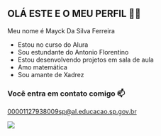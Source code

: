 ## OLÁ ESTE E O MEU PERFIL 👷‍♂️

Meu nome é Mayck Da Silva Ferreira

- Estou no curso do Alura
- Sou estundante do Antonio Florentino
- Estou desenvolvendo projetos em sala de aula
- Amo matemática
- Sou amante de Xadrez

### Você entra em contato comigo 📫

00001127938009sp@al.educacao.sp.gov.br



![](https://media1.tenor.com/m/CRomkUUSh5kAAAAd/miguel-diaz-cobra-kai-season4.gif)
